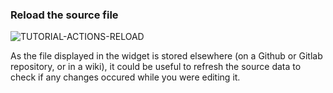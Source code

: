 ### Reload the source file

<div>
  <img
    alt="TUTORIAL-ACTIONS-RELOAD"
    src="https://raw.githubusercontent.com/multi-coop/gitribute-documentation-content/main/images/tutorial/commented/tutorial-04.png"
    />
</div>

As the file displayed in the widget is stored elsewhere (on a Github or Gitlab repository, or in a wiki), it could be useful to refresh the source data to check if any changes occured while you were editing it.
